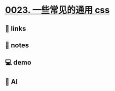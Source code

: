 # [0023. 一些常见的通用 css](https://github.com/Tdahuyou/html-css/tree/main/0023.%20%E4%B8%80%E4%BA%9B%E5%B8%B8%E8%A7%81%E7%9A%84%E9%80%9A%E7%94%A8%20css)


## 🔗 links

## 📒 notes

## 💻 demo

## 🤖 AI
